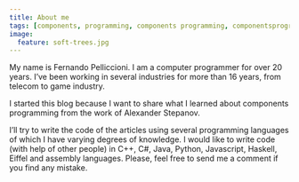 ```yaml
---
title: About me
tags: [components, programming, components programming, componentsprogramming, stepanov, knuth, stroustrup, generic, genericprogramming, generic programming, genericity, concepts, math, mathematics, elements, eop, contracts, performance, c++, cpp, c, java, dotnet, c#, csharp, python, ruby, javascript, haskell, dlang, rust, golang, eiffel, templates, metaprogramming]
image:
  feature: soft-trees.jpg
---
```


My name is Fernando Pelliccioni. I am a computer programmer for over 20 years.
I’ve been working in several industries for more than 16 years, from telecom to game industry.

I started this blog because I want to share what I learned about components programming from the work of Alexander Stepanov.

I’ll try to write the code of the articles using several programming languages ​​of which I have varying degrees of knowledge.
I would like to write code (with help of other people) in C++, C#, Java, Python, Javascript, Haskell, Eiffel and assembly languages​​. Please, feel free to send me a comment if you find any mistake.
